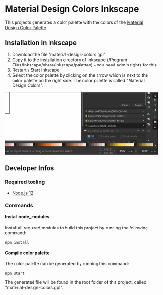# Material Design Colors Inkscape

This projects generates a color palette with the colors of the [Material Design Color Palette](https://material.io/design/color/the-color-system.html).

## Installation in Inkscape

1. Download the file "material-design-colors.gpl"
2. Copy it to the installation directory of Inkscape (/Program Files/Inkscape/share/inkscape/palettes) - you need admin rights for this
3. Restart / Start Inkscape
4. Select the color palette by clicking on the arrow which is next to the color palette on the right side. The color palette is called "Material Design Colors".

<img src="https://raw.githubusercontent.com/PKief/material-design-colors-inkscape/main/images/inkscape-change-color-palette.gif" alt="change color palette in inkscape">

## Developer Infos

### Required tooling

- [Node.js 12](https://nodejs.org/en/)

### Commands

#### Install node_modules

Install all required modules to build this project by running the following command:

```
npm install
```

#### Compile color palette

The color palette can be generated by running this command:

```
npm start
```

The generated file will be found in the root folder of this project, called "material-design-colors.gpl".

